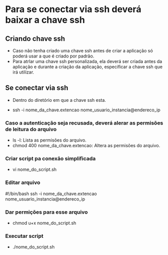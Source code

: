 # Para se conectar via ssh deverá baixar a chave ssh

## Criando chave ssh

- Caso não tenha criado uma chave ssh antes de criar a aplicação só poderá usar a que é criado por padrão.
- Para atrlar uma chave ssh personalizada, ela deverá ser criada antes da aplicação e durante a criação da aplicação, especificar a chave ssh que irá utilizar.

## Se conectar via ssh

- Dentro do diretório em que a chave ssh esta.
* ssh -i nome_da_chave.extencao nome_usuario_instancia@endereco_ip

### Caso a autenticação seja recusada, deverá alerar as permisões de leitura do arquivo
* ls -l: Lista as permisões do arquivo.
* chmod 400 nome_da_chave.extencao: Altera as permisões do arquivo.

### Criar script pa conexão simplificada
* vi nome_do_script.sh

### Editar arquivo
#!/bin/bash
ssh -i nome_da_chave.extencao nome_usuario_instancia@endereco_ip

### Dar permições para esse arquivo
* chmod u+x nome_do_script.sh

### Executar script
* ./nome_do_script.sh